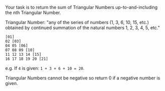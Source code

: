 Your task is to return the sum of Triangular Numbers up-to-and-including the nth Triangular Number.

Triangular Number: "any of the series of numbers (1, 3, 6, 10, 15, etc.) obtained by continued summation of the natural numbers 1, 2, 3, 4, 5, etc."

    [01]
    02 [03]
    04 05 [06]
    07 08 09 [10]
    11 12 13 14 [15]
    16 17 18 19 20 [21]

e.g. If `4` is given: `1 + 3 + 6 + 10 = 20`.

Triangular Numbers cannot be negative so return 0 if a negative number is given.